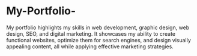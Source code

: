 # My-Portfolio-
My portfolio highlights my skills in web development, graphic design, web design, SEO, and digital marketing. It showcases my ability to create functional websites, optimize them for search engines, and design visually appealing content, all while applying effective marketing strategies.
